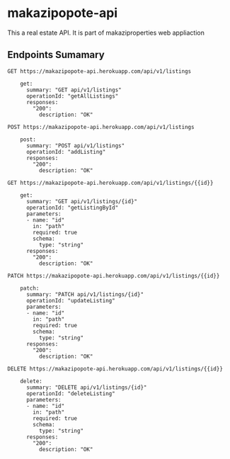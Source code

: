 # makazipopote-api

This a real estate API. It is part of makaziproperties web appliaction

## Endpoints Sumamary

`GET https://makazipopote-api.herokuapp.com/api/v1/listings`

``` /api/v1/listings:
    get:
      summary: "GET api/v1/listings"
      operationId: "getAllListings"
      responses:
        "200":
          description: "OK"
```

`POST https://makazipopote-api.herokuapp.com/api/v1/listings`

``` /api/v1/listings:
    post:
      summary: "POST api/v1/listings"
      operationId: "addListing"
      responses:
        "200":
          description: "OK"
```

`GET https://makazipopote-api.herokuapp.com/api/v1/listings/{{id}}`

```  /api/v1/listings/{id}:
    get:
      summary: "GET api/v1/listings/{id}"
      operationId: "getListingById"
      parameters:
      - name: "id"
        in: "path"
        required: true
        schema:
          type: "string"
      responses:
        "200":
          description: "OK"
```

`PATCH https://makazipopote-api.herokuapp.com/api/v1/listings/{{id}}`

```  /api/v1/listings/{id}:
    patch:
      summary: "PATCH api/v1/listings/{id}"
      operationId: "updateListing"
      parameters:
      - name: "id"
        in: "path"
        required: true
        schema:
          type: "string"
      responses:
        "200":
          description: "OK"
```

`DELETE https://makazipopote-api.herokuapp.com/api/v1/listings/{{id}}`


```  /api/v1/listings/{id}:
    delete:
      summary: "DELETE api/v1/listings/{id}"
      operationId: "deleteListing"
      parameters:
      - name: "id"
        in: "path"
        required: true
        schema:
          type: "string"
      responses:
        "200":
          description: "OK"
```
